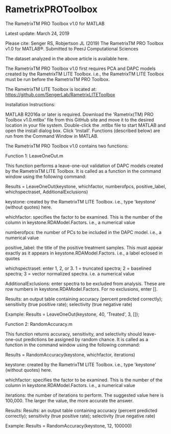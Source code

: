 # RametrixPROToolbox
The RametrixTM PRO Toolbox v1.0 for MATLAB

Latest update: March 24, 2019

Please cite: Senger RS, Robjertson JL (2019) The RametrixTM PRO Toolbox v1.0 for MATLAB®. Submitted to PeerJ Computational Sciences

The dataset analyzed in the above article is available here.

The RametrixTM PRO Toolbox v1.0 first requires PCA and DAPC models created by the RametrixTM LITE Toolbox. i.e., the RametrixTM LITE Toolbox must be run before the RametrixTM PRO Toolbox.

The RametrixTM LITE Toolbox is located at: https://github.com/SengerLab/RametrixLITEToolbox

Installation Instructions:

MATLAB R2016a or later is required. Download the 'Rametrix(TM) PRO Toolbox v1.0.mtlbx' file from this GitHub site and move it to the desired location in your file system. Double-click the .mtlbx file to start MATLAB and open the install dialog box. Click 'Install'. 
Functions (described below) are run from the Command Window in MATLAB.

The RametrixTM PRO Toolbox v1.0 contains two functions:

Function 1: LeaveOneOut.m

This function performs a leave-one-out validation of DAPC models created by the RametrixTM LITE Toolbox.  It is called as a function in the command window using the following command:

Results = LeaveOneOut(keystone, whichfactor, numberofpcs, positive_label, whichspectraset, AdditionalExclusions)

keystone: created by the RametrixTM LITE Toolbox. i.e., type 'keystone' (without quotes) here.

whichfactor: specifies the factor to be examined. This is the number of the column in keystone.RDAModel.Factors. i.e., a numerical value

numberofpcs: the number of PCs to be included in the DAPC model. i.e., a numerical value

positive_label: the title of the positive treatment samples. This must appear exactly as it appears in keystone.RDAModel.Factors. i.e., a label eclosed in quotes

whichspectraset: enter 1, 2, or 3.  1 = truncated spectra; 2 = baselined spectra; 3 = vector normalized spectra. i.e. a numerical value

AdditionalExclusions: enter spectra to be excluded from analysis. These are row numbers in keystone.RDAModel.Factors.  For no exclusions, 
enter [].

Results: an output table containing accuracy (percent predicted correctly); sensitivity (true positive rate); selectivity (true negative rate)

Example: Results = LeaveOneOut(keystone, 40, 'Treated', 3, []); 

Function 2: RandomAccuracy.m

This function returns accuracy, sensitivity, and selectivity should leave-one-out predictions be assigned by random chance.  It is called as a function in the command window using the following command:

Results = RandomAccuracy(keystone, whichfactor, iterations)

keystone: created by the RametrixTM LITE Toolbox. i.e., type 'keystone' (without quotes) here.

whichfactor: specifies the factor to be examined. This is the number of the column in keystone.RDAModel.Factors. i.e., a numerical value

iterations: the number of iterations to perform. The suggested value here is 100,000. The larger the value, the more accurate the answer.

Results: Results: an output table containing accuracy (percent predicted correctly); sensitivity (true positive rate); selectivity (true negative rate)

Example: Results = RandomAccuracy(keystone, 12, 100000)
